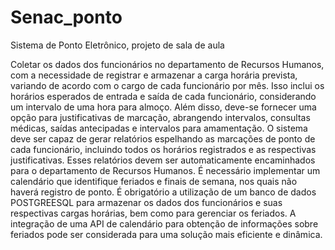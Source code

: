 # Senac_ponto
Sistema de Ponto Eletrônico, projeto de sala de aula

Coletar os dados dos funcionários no departamento de Recursos Humanos, com a necessidade de registrar e armazenar a carga horária prevista, variando de acordo com o cargo de cada funcionário por mês.
Isso inclui os horários esperados de entrada e saída de cada funcionário, considerando um intervalo de uma hora para almoço.
Além disso, deve-se fornecer uma opção para justificativas de marcação, abrangendo intervalos, consultas médicas, saídas antecipadas e intervalos para amamentação.
O sistema deve ser capaz de gerar relatórios espelhando as marcações de ponto de cada funcionário, incluindo todos os horários registrados e as respectivas justificativas. Esses relatórios devem ser automaticamente encaminhados para o departamento de Recursos Humanos.
É necessário implementar um calendário que identifique feriados e finais de semana, nos quais não haverá registro de ponto.
É obrigatório a utilização de um banco de dados POSTGREESQL para armazenar os dados dos funcionários e suas respectivas cargas horárias, bem como para gerenciar os feriados.
A integração de uma API de calendário para obtenção de informações sobre feriados pode ser considerada para uma solução mais eficiente e dinâmica.

